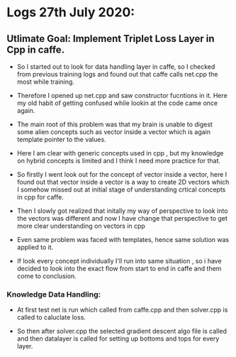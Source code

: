 # Logs 27th July 2020:

## Utlimate Goal: Implement Triplet Loss Layer in Cpp in caffe.

* So I started out to look for data handling layer in caffe,  so I checked from previous training logs and found out that caffe calls net.cpp the most while training.

* Therefore I opened up net.cpp and saw constructor fucntions in it. Here my old habit of getting confused while lookin at the code came once again.

* The main root of this problem was that my brain is unable to digest some alien concepts such as vector inside a vector which is again template pointer to the values.

* Here I am clear with generic concepts used in cpp , but my knowledge on hybrid concepts is limited and I think I need more practice for that.

* So firstly I went look out for the concept of vector inside a vector, here I found out that vector inside a vector is a way to create 2D vectors which I somehow missed out at initial stage of understanding crtical concepts in cpp for caffe.

* Then I slowly got realized that initally my way of perspective to look into the vectors was different and now I have change that perspective to get more clear understanding on vectors in cpp

* Even same problem was faced with templates, hence same solution was applied to it.

* If look every concept individually I'll run into same situation , so i have decided to look into the exact flow from start to end in caffe and them come to conclusion.

### Knowledge Data Handling:

* At first test net is run which called from caffe.cpp and then solver.cpp is called to caluclate loss.

* So then after solver.cpp the selected gradient descent algo file is called and then datalayer is called for setting up bottoms and tops for every layer.

